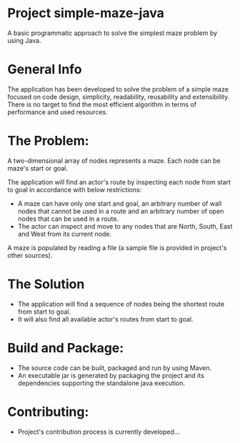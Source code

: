 # Project simple-maze-java
A basic programmatic approach to solve the simplest maze problem by using Java.


# General Info
The application has been developed to solve the problem of a simple maze
focused on code design, simplicity, readability, reusability and extensibility.
There is no target to find the most efficient algorithm in terms of performance
and used resources.


# The Problem:
A two-dimensional array of nodes represents a maze.
Each node can be maze's start or goal. 

The application will find an actor's route by inspecting
each node from start to goal in accordance with below restrictions:
- A maze can have only one start and goal, an arbitrary number
of wall nodes that cannot be used in a route and an arbitrary number
of open nodes that can be used in a route.
- The actor can inspect and move to any nodes that are North, South, East and West from 
its current node.

A maze is populated by reading a file (a sample file is provided in project's other sources).


# The Solution
- The application will find a sequence of nodes being the shortest route from start to goal.
- It will also find all available actor's routes from start to goal.


# Build and Package:
- The source code can be built, packaged and run by using Maven. 
- An executable jar is generated by packaging the project and its dependencies supporting
the standalone java execution. 

# Contributing:
- Project's contribution process is currently developed...
